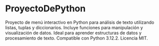 # ProyectoDePython
Proyecto de menú interactivo en Python para análisis de texto utilizando listas, tuplas y diccionarios. Incluye funciones para manipulación y visualización de datos. Ideal para aprender estructuras de datos y procesamiento de texto. Compatible con Python 3.12.2. Licencia MIT.
